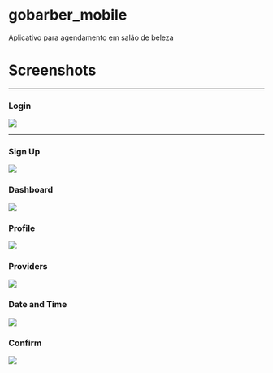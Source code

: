 # gobarber_mobile

Aplicativo para agendamento em salão de beleza

# Screenshots

***

### Login

![](src/screenshots/loginv2.png)  

***

### Sign Up

![](src/screenshots/signupv2.png)  

### Dashboard

![](src/screenshots/dashboardv3.png)  

### Profile

![](src/screenshots/profilev1.png)  

### Providers

![](src/screenshots/providersv1.png)  

### Date and Time

![](src/screenshots/datetime.png)  

### Confirm

![](src/screenshots/confirmv1.png)  

